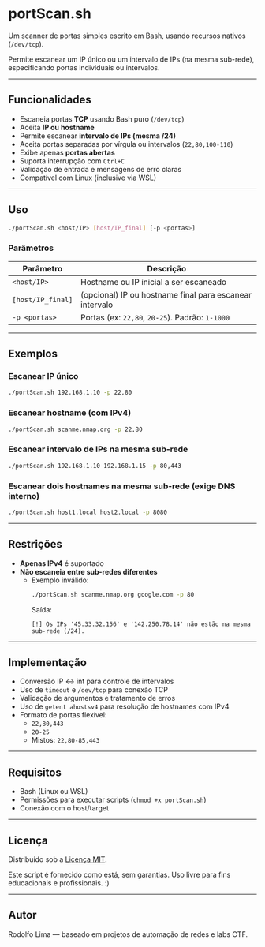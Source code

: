# portScan.sh

Um scanner de portas simples escrito em Bash, usando recursos nativos (`/dev/tcp`).

Permite escanear um IP único ou um intervalo de IPs (na mesma sub-rede), especificando portas individuais ou intervalos.

---

## Funcionalidades

-  Escaneia portas **TCP** usando Bash puro (`/dev/tcp`)
-  Aceita **IP ou hostname**
-  Permite escanear **intervalo de IPs (mesma /24)**
-  Aceita portas separadas por vírgula ou intervalos (`22,80,100-110`)
-  Exibe apenas **portas abertas**
-  Suporta interrupção com `Ctrl+C`
-  Validação de entrada e mensagens de erro claras
-  Compatível com Linux (inclusive via WSL)

---

## Uso

```bash
./portScan.sh <host/IP> [host/IP_final] [-p <portas>]
```

### Parâmetros

| Parâmetro         | Descrição                                               |
|-------------------|---------------------------------------------------------|
| `<host/IP>`       | Hostname ou IP inicial a ser escaneado                  |
| `[host/IP_final]` | (opcional) IP ou hostname final para escanear intervalo |
| `-p <portas>`     | Portas (ex: `22,80`, `20-25`). Padrão: `1-1000`         |

---

## Exemplos

### Escanear IP único
```bash
./portScan.sh 192.168.1.10 -p 22,80
```

### Escanear hostname (com IPv4)
```bash
./portScan.sh scanme.nmap.org -p 22,80
```

### Escanear intervalo de IPs na mesma sub-rede
```bash
./portScan.sh 192.168.1.10 192.168.1.15 -p 80,443
```

### Escanear dois hostnames na mesma sub-rede (exige DNS interno)
```bash
./portScan.sh host1.local host2.local -p 8080
```

---

## Restrições

- **Apenas IPv4** é suportado
- **Não escaneia entre sub-redes diferentes**
  - Exemplo inválido:
    ```bash
    ./portScan.sh scanme.nmap.org google.com -p 80
    ```
    Saída:
    ```
    [!] Os IPs '45.33.32.156' e '142.250.78.14' não estão na mesma sub-rede (/24).
    ```

---

## Implementação

- Conversão IP ↔ int para controle de intervalos
- Uso de `timeout` e `/dev/tcp` para conexão TCP
- Validação de argumentos e tratamento de erros
- Uso de `getent ahostsv4` para resolução de hostnames com IPv4
- Formato de portas flexível:
  - `22,80,443`
  - `20-25`
  - Mistos: `22,80-85,443`

---

## Requisitos

- Bash (Linux ou WSL)
- Permissões para executar scripts (`chmod +x portScan.sh`)
- Conexão com o host/target

---

## Licença

Distribuído sob a [Licença MIT](LICENSE).

Este script é fornecido como está, sem garantias. Uso livre para fins educacionais e profissionais. :)

---

## Autor

Rodolfo Lima — baseado em projetos de automação de redes e labs CTF.
